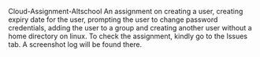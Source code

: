 Cloud-Assignment-Altschool
An assignment on creating a user, creating expiry date for the user, prompting the user to change password credentials, adding the user to a group and creating another user without a home directory on linux.
To check the assignment, kindly go to the Issues tab. A screenshot log will be found there.

